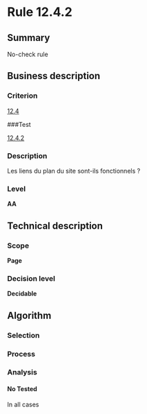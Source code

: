 # Rule 12.4.2

## Summary

No-check rule

## Business description

### Criterion

[12.4](http://references.modernisation.gouv.fr/sites/default/files/RGAA3_RC2-1/referentiel_technique.htm#crit-12-4)

###Test

[12.4.2](http://references.modernisation.gouv.fr/sites/default/files/RGAA3_RC2-1/referentiel_technique.htm#test-12-4-2)

### Description

Les liens du plan du site sont-ils fonctionnels ?

### Level

**AA**

## Technical description

### Scope

**Page**

### Decision level

**Decidable**

## Algorithm


### Selection

### Process

### Analysis

#### No Tested 

In all cases
